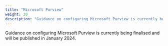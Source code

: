 ```yaml
---
title: "Microsoft Purview"
weight: 30
description: "Guidance on configuring Microsoft Purview is currently being finalised and will be published in January 2024."
---
```


Guidance on configuring Microsoft Purview is currently being finalised and will be published in January 2024. 
